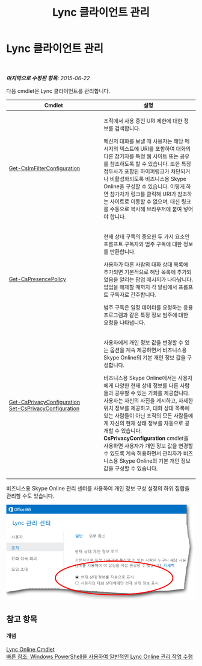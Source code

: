 ﻿---
title: Lync 클라이언트 관리
TOCTitle: Lync 클라이언트 관리
ms:assetid: d1ccc7b6-99ff-4ffd-bd29-9088fb8fe837
ms:mtpsurl: https://technet.microsoft.com/ko-kr/library/Dn362847(v=OCS.15)
ms:contentKeyID: 56270301
ms.date: 08/10/2015
mtps_version: v=OCS.15
ms.translationtype: HT
---

# Lync 클라이언트 관리

 

_**마지막으로 수정된 항목:** 2015-06-22_

다음 cmdlet은 Lync 클라이언트를 관리합니다.


<table>
<colgroup>
<col style="width: 50%" />
<col style="width: 50%" />
</colgroup>
<thead>
<tr class="header">
<th>Cmdlet</th>
<th>설명</th>
</tr>
</thead>
<tbody>
<tr class="odd">
<td><p><a href="get-csimfilterconfiguration.md">Get-CsImFilterConfiguration</a></p></td>
<td><p>조직에서 사용 중인 URI 제한에 대한 정보를 검색합니다.</p>
<p>메신저 대화를 보낼 때 사용자는 해당 메시지의 텍스트에 URI를 포함하여 대화의 다른 참가자를 특정 웹 사이트 또는 공유를 참조하도록 할 수 있습니다. 또한 특정 접두사가 포함된 하이퍼링크가 차단되거나 비활성화되도록 비즈니스용 Skype Online을 구성할 수 있습니다. 이렇게 하면 참가자가 링크를 클릭해 URI가 참조하는 사이트로 이동할 수 없으며, 대신 링크를 수동으로 복사해 브라우저에 붙여 넣어야 합니다.</p></td>
</tr>
<tr class="even">
<td><p><a href="get-cspresencepolicy.md">Get-CsPresencePolicy</a></p></td>
<td><p>현재 상태 구독의 중요한 두 가지 요소인 프롬프트 구독자와 범주 구독에 대한 정보를 반환합니다.</p>
<p>사용자가 다른 사람의 대화 상대 목록에 추가되면 기본적으로 해당 목록에 추가되었음을 알리는 팝업 메시지가 나타납니다. 팝업을 해제할 때까지 각 알림에서 프롬프트 구독자로 간주합니다.</p>
<p>범주 구독은 일정 데이터를 요청하는 응용 프로그램과 같은 특정 정보 범주에 대한 요청을 나타냅니다.</p></td>
</tr>
<tr class="odd">
<td><p><a href="get-csprivacyconfiguration.md">Get-CsPrivacyConfiguration</a><br />
<a href="set-csprivacyconfiguration.md">Set-CsPrivacyConfiguration</a></p></td>
<td><p>사용자에게 개인 정보 값을 변경할 수 있는 옵션을 계속 제공하면서 비즈니스용 Skype Online의 기본 개인 정보 값을 구성합니다.</p>
<p>비즈니스용 Skype Online에서는 사용자에게 다양한 현재 상태 정보를 다른 사람들과 공유할 수 있는 기회를 제공합니다. 사용자는 자신의 사진을 게시하고, 자세한 위치 정보를 제공하고, 대화 상대 목록에 있는 사람들이 아닌 조직의 모든 사람들에게 자신의 현재 상태 정보를 자동으로 공개할 수 있습니다. <strong>CsPrivacyConfiguration</strong> cmdlet을 사용하면 사용자가 개인 정보 값을 변경할 수 있도록 계속 허용하면서 관리자가 비즈니스용 Skype Online의 기본 개인 정보 값을 구성할 수 있습니다.</p></td>
</tr>
</tbody>
</table>


비즈니스용 Skype Online 관리 센터를 사용하여 개인 정보 구성 설정의 하위 집합을 관리할 수도 있습니다.

![Lync 관리 센터 현재 상태 전용 모드 설정](images/Dn362847.eb206b74-844d-4a7b-b1b3-0cfcb6e3614b(OCS.15).png "Lync 관리 센터 현재 상태 전용 모드 설정")

## 참고 항목

#### 개념

[Lync Online Cmdlet](the-skype-for-business-online-cmdlets.md)  
[빠른 참조: Windows PowerShell을 사용하여 일반적인 Lync Online 관리 작업 수행](quick-reference-using-windows-powershell-to-do-common-skype-for-business-online-management-tasks.md)

